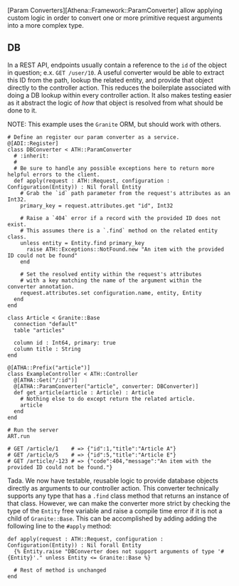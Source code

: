 [Param Converters][Athena::Framework::ParamConverter] allow applying custom logic in order to convert one or more primitive request arguments into a more complex type.

## DB

In a REST API, endpoints usually contain a reference to the `id` of the object in question; e.x. `GET /user/10`. A useful converter would be able to extract this ID from the path, lookup the related entity, and provide that object directly to the controller action. This reduces the boilerplate associated with doing a DB lookup within every controller action. It also makes testing easier as it abstract the logic of _how_ that object is resolved from what should be done to it.

NOTE: This example uses the `Granite` ORM, but should work with others.

```crystal
# Define an register our param converter as a service.
@[ADI::Register]
class DBConverter < ATH::ParamConverter
  # :inherit:
  #
  # Be sure to handle any possible exceptions here to return more helpful errors to the client.
  def apply(request : ATH::Request, configuration : Configuration(Entity)) : Nil forall Entity
    # Grab the `id` path parameter from the request's attributes as an Int32.
    primary_key = request.attributes.get "id", Int32

    # Raise a `404` error if a record with the provided ID does not exist.
    # This assumes there is a `.find` method on the related entity class.
    unless entity = Entity.find primary_key
      raise ATH::Exceptions::NotFound.new "An item with the provided ID could not be found"
    end

    # Set the resolved entity within the request's attributes
    # with a key matching the name of the argument within the converter annotation.
    request.attributes.set configuration.name, entity, Entity
  end
end

class Article < Granite::Base
  connection "default"
  table "articles"

  column id : Int64, primary: true
  column title : String
end

@[ATHA::Prefix("article")]
class ExampleController < ATH::Controller
  @[ATHA::Get("/:id")]
  @[ATHA::ParamConverter("article", converter: DBConverter)]
  def get_article(article : Article) : Article
    # Nothing else to do except return the related article.
    article
  end
end

# Run the server
ART.run

# GET /article/1    # => {"id":1,"title":"Article A"}
# GET /article/5    # => {"id":5,"title":"Article E"}
# GET /article/-123 # => {"code":404,"message":"An item with the provided ID could not be found."}
```

Tada. We now have testable, reusable logic to provide database objects directly as arguments to our controller action. This converter technically supports any type that has a `.find` class method that returns an instance of that class. However, we can make the converter more strict by checking the type of the `Entity` free variable and raise a compile time error if it is not a child of `Granite::Base`. This can be accomplished by adding adding the following line to the `#apply` method:

```crystal
def apply(request : ATH::Request, configuration : Configuration(Entity)) : Nil forall Entity
  {% Entity.raise "DBConverter does not support arguments of type '#{Entity}'." unless Entity <= Granite::Base %}
  
  # Rest of method is unchanged
end
```
